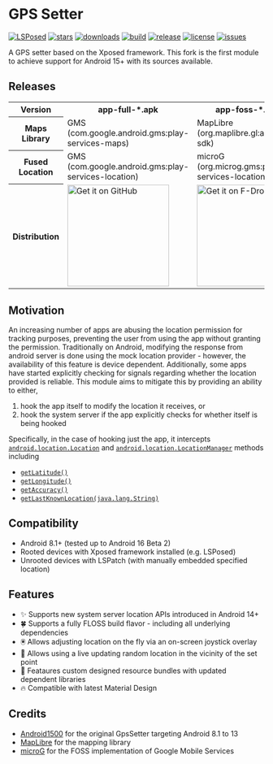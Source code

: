 # GPS Setter

[![LSPosed](https://img.shields.io/github/downloads/Xposed-Modules-Repo/io.github.jqssun.gpssetter/total?label=LSPosed&logo=Android&style=flat&labelColor=F48FB1&logoColor=ffffff)](https://github.com/Xposed-Modules-Repo/io.github.jqssun.gpssetter/releases)
[![stars](https://img.shields.io/github/stars/jqssun/android-gps-setter)](https://github.com/jqssun/android-gps-setter/stargazers)
[![downloads](https://img.shields.io/github/downloads/jqssun/android-gps-setter/total?label=GitHub&logo=GitHub)](https://github.com/jqssun/android-gps-setter/releases)
[![build](https://img.shields.io/github/actions/workflow/status/jqssun/android-gps-setter/apk.yml)](https://github.com/jqssun/android-gps-setter/actions/workflows/apk.yml)
[![release](https://img.shields.io/github/v/release/jqssun/android-gps-setter)](https://github.com/jqssun/android-gps-setter/releases)
[![license](https://img.shields.io/github/license/jqssun/android-gps-setter)](https://github.com/jqssun/android-gps-setter/blob/master/LICENSE)
[![issues](https://img.shields.io/github/issues/jqssun/android-gps-setter)](https://github.com/jqssun/android-gps-setter/issues)
  
A GPS setter based on the Xposed framework. This fork is the first module to achieve support for Android 15+ with its sources available.

## Releases

<table>
    <tr>
        <th>Version</th>
        <th>app-full-*.apk</th>
        <th>app-foss-*.apk</th>
    </tr>
    <tr>
        <th>Maps Library</th>
        <td>GMS (com.google.android.gms:play-services-maps)</td>
        <td>MapLibre (org.maplibre.gl:android-sdk)</td>
    </tr>
    <tr>
        <th>Fused Location</th>
        <td>GMS (com.google.android.gms:play-services-location)</td>
        <td>microG (org.microg.gms:play-services-location)</td>
    </tr>
    <tr>
        <th>Distribution</th>
        <td>
            <a href="https://github.com/jqssun/android-gps-setter/releases">
                <img
                    src="https://raw.githubusercontent.com/NeoApplications/Neo-Backup/refs/heads/main/badge_github.png"
                    alt="Get it on GitHub" width="200" />
            </a>
        </td>
        <td>
            <a href="https://f-droid.org/packages/io.github.jqssun.gpssetter">
                <img
                    src="https://fdroid.gitlab.io/artwork/badge/get-it-on.png"
                    alt="Get it on F-Droid" width="200" />
            </a>
        </td>
    </tr>
</table>

<!-- 
[<img src="https://raw.githubusercontent.com/NeoApplications/Neo-Backup/refs/heads/main/badge_github.png" alt="Get it on GitHub" height="80">](https://github.com/jqssun/android-gps-setter/releases)
[<img src="https://fdroid.gitlab.io/artwork/badge/get-it-on.png" alt="Get it on F-Droid" height="80">]()
[<img src="https://gitlab.com/IzzyOnDroid/repo/-/raw/master/assets/IzzyOnDroid.png" height="80">]()
-->

## Motivation

An increasing number of apps are abusing the location permission for tracking purposes, preventing the user from using the app without granting the permission. Traditionally on Android, modifying the response from android server is done using the mock location provider - however, the availability of this feature is device dependent. Additionally, some apps have started explicitly checking for signals regarding whether the location provided is reliable. This module aims to mitigate this by providing an ability to either,
1. hook the app itself to modify the location it receives, or
2. hook the system server if the app explicitly checks for whether itself is being hooked

Specifically, in the case of hooking just the app, it intercepts [`android.location.Location`](https://developer.android.com/reference/android/location/Location) and [`android.location.LocationManager`](https://developer.android.com/reference/android/location/LocationManager) methods including
- [`getLatitude()`](https://developer.android.com/reference/android/location/Location#getLatitude())
- [`getLongitude()`](https://developer.android.com/reference/android/location/Location#getLongitude())
- [`getAccuracy()`](https://developer.android.com/reference/android/location/Location#getAccuracy())
- [`getLastKnownLocation(java.lang.String)`](https://developer.android.com/reference/android/location/LocationManager#getLastKnownLocation(java.lang.String))

## Compatibility

- Android 8.1+ (tested up to Android 16 Beta 2)
- Rooted devices with Xposed framework installed (e.g. LSPosed)
- Unrooted devices with LSPatch (with manually embedded specified location)

## Features

- ✨ Supports new system server location APIs introduced in Android 14+
- 🍀 Supports a fully FLOSS build flavor - including all underlying dependencies
- 🖲️ Allows adjusting location on the fly via an on-screen joystick overlay
- 🎲 Allows using a live updating random location in the vicinity of the set point
- 🎉 Feataures custom designed resource bundles with updated dependent libraries
- 🔥 Compatible with latest Material Design

## Credits

- [Android1500](https://github.com/Android1500/GpsSetter) for the original GpsSetter targeting Android 8.1 to 13
- [MapLibre](https://github.com/maplibre/maplibre-native) for the mapping library
- [microG](https://github.com/microg/GmsCore) for the FOSS implementation of Google Mobile Services
